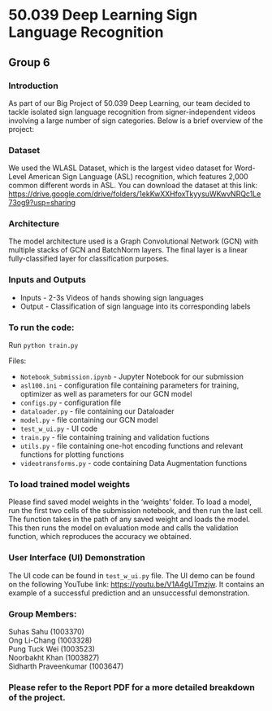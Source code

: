 # 50.039 Deep Learning Sign Language Recognition
## Group 6

### Introduction

As part of our Big Project of 50.039 Deep Learning, our team decided to tackle isolated sign language recognition from signer-independent videos involving a large number of sign categories. Below is a brief overview of the project:

### Dataset

We used the WLASL Dataset, which is the largest video dataset for Word-Level American Sign Language (ASL) recognition, which features 2,000 common different words in ASL. You can download the dataset at this link: https://drive.google.com/drive/folders/1ekKwXXHfoxTkyysuWKwvNRQc1Le73og9?usp=sharing 

### Architecture

The model architecture used is a Graph Convolutional Network (GCN) with multiple stacks of GCN and BatchNorm layers. The final layer is a linear fully-classified layer for classification purposes. 

### Inputs and Outputs

- Inputs - 2-3s Videos of hands showing sign languages
- Output - Classification of sign language into its corresponding labels

### To run the code:

Run `python train.py`

Files:

- `Notebook_Submission.ipynb` - Jupyter Notebook for our submission
- `asl100.ini` - configuration file containing parameters for training, optimizer as well as parameters for our GCN model
- `configs.py` - configuration file
- `dataloader.py` - file containing our Dataloader
- `model.py` - file containing our GCN model
- `test_w_ui.py` - UI code
- `train.py` - file containing training and validation fuctions
- `utils.py` - file containing one-hot encoding functions and relevant functions for plotting functions
- `videotransforms.py` - code containing Data Augmentation functions

### To load trained model weights
Please find saved model weights in the  ‘weights’ folder. To load a model, run the first two cells of the submission notebook, and then run the last cell. The function takes in the path of any saved weight and loads the model. This then runs the model on evaluation mode and calls the validation function, which reproduces the accuracy we obtained.

### User Interface (UI) Demonstration
The UI code can be found in `test_w_ui.py` file. The UI demo can be found on the following YouTube link: https://youtu.be/V1A4gUTmzjw. It contains an example of a successful prediction and an unsuccessful demonstration.

### Group Members:

Suhas Sahu (1003370) <br>
Ong Li-Chang (1003328) <br>
Pung Tuck Wei (1003523) <br>
Noorbakht Khan (1003827) <br>
Sidharth Praveenkumar (1003647)

### Please refer to the Report PDF for a more detailed breakdown of the project.
